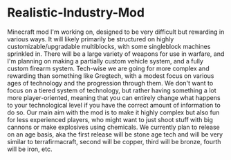 # Realistic-Industry-Mod
Minecraft mod I'm working on, designed to be very difficult but rewarding in various ways. It will likely primarily be structured on highly customizable/upgradable multiblocks, with some singleblock machines sprinkled in. There will be a large variety of weapons for use in warfare, and I'm planning on making a partially custom vehicle system, and a fully custom firearm system. Tech-wise we are going for more complex and rewarding than something like Gregtech, with a modest focus on various ages of technology and the progression through them. We don't want to focus on a tiered system of technology, but rather having something a lot more player-oriented, meaning that you can entirely change what happens to your technological level if you have the correct amount of information to do so. Our main aim with the mod is to make it highly complex but also fun for less experienced players, who might want to just shoot stuff with big cannons or make explosives using chemicals. We currently plan to release on an age basis, aka the first release will be stone age tech and will be very similar to terrafirmacraft, second will be copper, third will be bronze, fourth will be iron, etc. 
